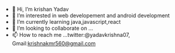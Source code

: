 - 👋 Hi, I’m krishan Yadav
- 👀 I’m interested in  web developement and android development
- 🌱 I’m currently learning java,javascript,react
- 💞️ I’m looking to collaborate on ...
- 📫 How to reach me ...twitter:@yadavkrishna07, Gmail:krishnakmr560@gmail.com

<!---
yadavkrishna/yadavkrishna is a ✨ special ✨ repository because its `README.md` (this file) appears on your GitHub profile.
You can click the Preview link to take a look at your changes.
--->

